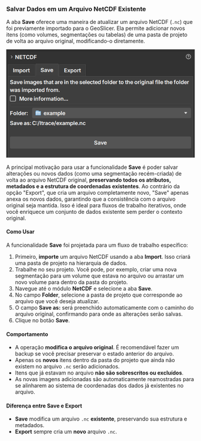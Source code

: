 ### Salvar Dados em um Arquivo NetCDF Existente

A aba **Save** oferece uma maneira de atualizar um arquivo NetCDF (`.nc`) que foi previamente importado para o GeoSlicer. Ela permite adicionar novos itens (como volumes, segmentações ou tabelas) de uma pasta de projeto de volta ao arquivo original, modificando-o diretamente.

![Aba de Salvamento do NetCDF](../assets/images/NetCDFSave.png)

A principal motivação para usar a funcionalidade **Save** é poder salvar alterações ou novos dados (como uma segmentação recém-criada) de volta ao arquivo NetCDF original, **preservando todos os atributos, metadados e a estrutura de coordenadas existentes**. Ao contrário da opção "Export", que cria um arquivo completamente novo, "Save" apenas anexa os novos dados, garantindo que a consistência com o arquivo original seja mantida. Isso é ideal para fluxos de trabalho iterativos, onde você enriquece um conjunto de dados existente sem perder o contexto original.

#### Como Usar

A funcionalidade **Save** foi projetada para um fluxo de trabalho específico:

1.  Primeiro, **importe** um arquivo NetCDF usando a aba **Import**. Isso criará uma pasta de projeto na hierarquia de dados.
2.  Trabalhe no seu projeto. Você pode, por exemplo, criar uma nova segmentação para um volume que estava no arquivo ou arrastar um novo volume para dentro da pasta do projeto.
3.  Navegue até o módulo **NetCDF** e selecione a aba **Save**.
4.  No campo **Folder**, selecione a pasta de projeto que corresponde ao arquivo que você deseja atualizar.
5.  O campo **Save as:** será preenchido automaticamente com o caminho do arquivo original, confirmando para onde as alterações serão salvas.
6.  Clique no botão **Save**.

#### Comportamento

-   A operação **modifica o arquivo original**. É recomendável fazer um backup se você precisar preservar o estado anterior do arquivo.
-   Apenas os **novos** itens dentro da pasta do projeto que ainda não existem no arquivo `.nc` serão adicionados.
-   Itens que já estavam no arquivo **não são sobrescritos ou excluídos**.
-   As novas imagens adicionadas são automaticamente reamostradas para se alinharem ao sistema de coordenadas dos dados já existentes no arquivo.

#### Diferença entre Save e Export

-   **Save** modifica um arquivo `.nc` **existente**, preservando sua estrutura e metadados.
-   **Export** sempre cria um **novo** arquivo `.nc`.
